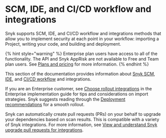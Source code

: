 # SCM, IDE, and CI/CD workflow and integrations

Snyk supports SCM, IDE, and CI/CD workflow and integrations methods that allow you to implement security at each point in your workflow: importing a Project, writing your code, and building and deployment.

{% hint style="warning" %}
Enterprise plan users have access to all of the functionality. The API and Snyk AppRisk are not available to Free and Team plan users. See [Plans and pricing](https://snyk.io/plans/) for more information.
{% endhint %}

This section of the documentation provides information about [Snyk SCM](git-repositories-scms-integrations-with-snyk/), [IDE](use-snyk-in-your-ide/), and [CI/CD workflow](snyk-ci-cd-integrations/) and integrations.

If you are an Enterprise customer, see [Choose rollout integrations](../implement-snyk/team-implementation-guide/phase-1-discovery-and-planning/choose-rollout-integrations.md) in the Enterprise implementation guide for tips and considerations on import strategies. Snyk suggests reading through the [Deployment recommendations](./#deployment-recommendations-for-git-integrations) for a smooth rollout.

Snyk can automatically create pull requests (PRs) on your behalf to upgrade your dependencies based on scan results. This is compatible with a variety of Snyk integrations. For more information, see [View and understand Snyk upgrade pull requests for integrations](../integrate-with-snyk/git-repositories-scms-integrations-with-snyk/introduction-to-git-repository-integrations/view-and-understand-snyk-upgrade-pull-requests.md).
